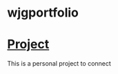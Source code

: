 # wjgportfolio

# [Project](https://wjg40.github.io/wjgportfolio/)

This is a personal project to connect 
